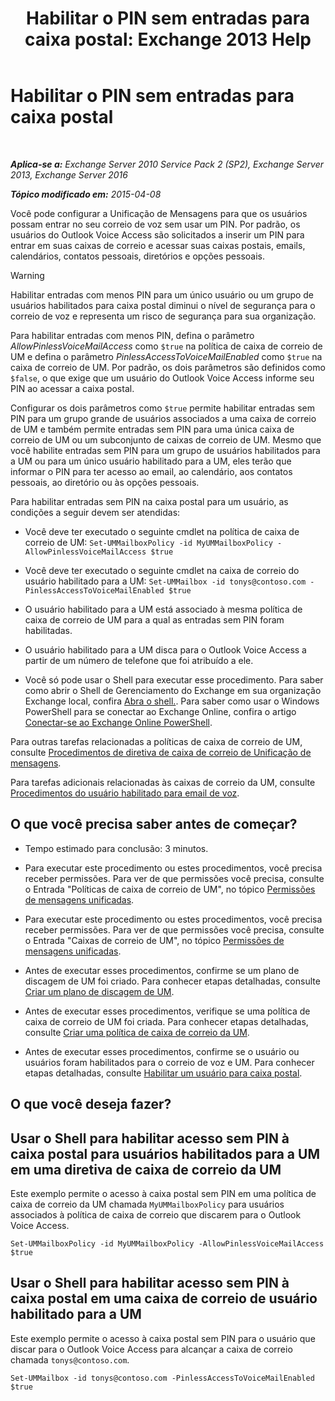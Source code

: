 ﻿---
title: 'Habilitar o PIN sem entradas para caixa postal: Exchange 2013 Help'
TOCTitle: Habilitar o PIN sem entradas para caixa postal
ms:assetid: 54133753-317c-42ef-9b0d-ca9f2d2d6bd7
ms:mtpsurl: https://technet.microsoft.com/pt-br/library/Gg602127(v=EXCHG.150)
ms:contentKeyID: 54651965
ms.date: 05/22/2018
mtps_version: v=EXCHG.150
ms.translationtype: MT
---

# Habilitar o PIN sem entradas para caixa postal

 

_**Aplica-se a:** Exchange Server 2010 Service Pack 2 (SP2), Exchange Server 2013, Exchange Server 2016_

_**Tópico modificado em:** 2015-04-08_

Você pode configurar a Unificação de Mensagens para que os usuários possam entrar no seu correio de voz sem usar um PIN. Por padrão, os usuários do Outlook Voice Access são solicitados a inserir um PIN para entrar em suas caixas de correio e acessar suas caixas postais, emails, calendários, contatos pessoais, diretórios e opções pessoais.


> [!WARNING]
> Habilitar entradas com menos PIN para um único usuário ou um grupo de usuários habilitados para caixa postal diminui o nível de segurança para o correio de voz e representa um risco de segurança para sua organização.



Para habilitar entradas com menos PIN, defina o parâmetro *AllowPinlessVoiceMailAccess* como `$true` na política de caixa de correio de UM e defina o parâmetro *PinlessAccessToVoiceMailEnabled* como `$true` na caixa de correio de UM. Por padrão, os dois parâmetros são definidos como `$false`, o que exige que um usuário do Outlook Voice Access informe seu PIN ao acessar a caixa postal.

Configurar os dois parâmetros como `$true` permite habilitar entradas sem PIN para um grupo grande de usuários associados a uma caixa de correio de UM e também permite entradas sem PIN para uma única caixa de correio de UM ou um subconjunto de caixas de correio de UM. Mesmo que você habilite entradas sem PIN para um grupo de usuários habilitados para a UM ou para um único usuário habilitado para a UM, eles terão que informar o PIN para ter acesso ao email, ao calendário, aos contatos pessoais, ao diretório ou às opções pessoais.

Para habilitar entradas sem PIN na caixa postal para um usuário, as condições a seguir devem ser atendidas:

  - Você deve ter executado o seguinte cmdlet na política de caixa de correio de UM: `Set-UMMailboxPolicy -id MyUMMailboxPolicy -AllowPinlessVoiceMailAccess $true`

  - Você deve ter executado o seguinte cmdlet na caixa de correio do usuário habilitado para a UM: `Set-UMMailbox -id tonys@contoso.com -PinlessAccessToVoiceMailEnabled $true`

  - O usuário habilitado para a UM está associado à mesma política de caixa de correio de UM para a qual as entradas sem PIN foram habilitadas.

  - O usuário habilitado para a UM disca para o Outlook Voice Access a partir de um número de telefone que foi atribuído a ele.

  - Você só pode usar o Shell para executar esse procedimento. Para saber como abrir o Shell de Gerenciamento do Exchange em sua organização Exchange local, confira [Abra o shell.](https://technet.microsoft.com/pt-br/library/dd638134\(v=exchg.150\)). Para saber como usar o Windows PowerShell para se conectar ao Exchange Online, confira o artigo [Conectar-se ao Exchange Online PowerShell](https://go.microsoft.com/fwlink/p/?linkid=396554).

Para outras tarefas relacionadas a políticas de caixa de correio de UM, consulte [Procedimentos de diretiva de caixa de correio de Unificação de mensagens](https://docs.microsoft.com/pt-br/exchange/voice-mail-unified-messaging/set-up-voice-mail/um-mailbox-policy-procedures).

Para tarefas adicionais relacionadas às caixas de correio da UM, consulte [Procedimentos do usuário habilitado para email de voz](https://docs.microsoft.com/pt-br/exchange/voice-mail-unified-messaging/set-up-voice-mail/voice-mail-enabled-user-procedures).

## O que você precisa saber antes de começar?

  - Tempo estimado para conclusão: 3 minutos.

  - Para executar este procedimento ou estes procedimentos, você precisa receber permissões. Para ver de que permissões você precisa, consulte o Entrada "Políticas de caixa de correio de UM", no tópico [Permissões de mensagens unificadas](unified-messaging-permissions-exchange-2013-help.md).

  - Para executar este procedimento ou estes procedimentos, você precisa receber permissões. Para ver de que permissões você precisa, consulte o Entrada "Caixas de correio de UM", no tópico [Permissões de mensagens unificadas](unified-messaging-permissions-exchange-2013-help.md).

  - Antes de executar esses procedimentos, confirme se um plano de discagem de UM foi criado. Para conhecer etapas detalhadas, consulte [Criar um plano de discagem de UM](https://docs.microsoft.com/pt-br/exchange/voice-mail-unified-messaging/connect-voice-mail-system/create-um-dial-plan).

  - Antes de executar esses procedimentos, verifique se uma política de caixa de correio de UM foi criada. Para conhecer etapas detalhadas, consulte [Criar uma política de caixa de correio da UM](https://docs.microsoft.com/pt-br/exchange/voice-mail-unified-messaging/set-up-voice-mail/create-um-mailbox-policy).

  - Antes de executar esses procedimentos, confirme se o usuário ou usuários foram habilitados para o correio de voz e UM. Para conhecer etapas detalhadas, consulte [Habilitar um usuário para caixa postal](https://docs.microsoft.com/pt-br/exchange/voice-mail-unified-messaging/set-up-voice-mail/enable-a-user-for-voice-mail).

## O que você deseja fazer?

## Usar o Shell para habilitar acesso sem PIN à caixa postal para usuários habilitados para a UM em uma diretiva de caixa de correio da UM

Este exemplo permite o acesso à caixa postal sem PIN em uma política de caixa de correio da UM chamada `MyUMMailboxPolicy` para usuários associados à política de caixa de correio que discarem para o Outlook Voice Access.

    Set-UMMailboxPolicy -id MyUMMailboxPolicy -AllowPinlessVoiceMailAccess $true

## Usar o Shell para habilitar acesso sem PIN à caixa postal em uma caixa de correio de usuário habilitado para a UM

Este exemplo permite o acesso à caixa postal sem PIN para o usuário que discar para o Outlook Voice Access para alcançar a caixa de correio chamada `tonys@contoso.com`.

    Set-UMMailbox -id tonys@contoso.com -PinlessAccessToVoiceMailEnabled $true

